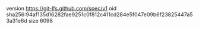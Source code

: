 version https://git-lfs.github.com/spec/v1
oid sha256:94af135d16282fae9251c0f812c411cd284e5f047e09b6f23825447a53a31e6d
size 6098
